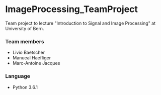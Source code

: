 # ImageProcessing_TeamProject
Team project to lecture "Introduction to Signal and Image Processing" at University of Bern.

### Team members
- Livio Baetscher
- Manueal Haefliger
- Marc-Antoine Jacques

### Language
- Python 3.6.1
